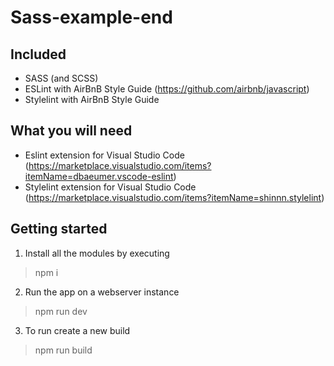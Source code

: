 # Sass-example-end

## Included
* SASS (and SCSS)
* ESLint with AirBnB Style Guide (https://github.com/airbnb/javascript)
* Stylelint with AirBnB Style Guide

## What you will need

* Eslint extension for Visual Studio Code (https://marketplace.visualstudio.com/items?itemName=dbaeumer.vscode-eslint)
* Stylelint extension for Visual Studio Code (https://marketplace.visualstudio.com/items?itemName=shinnn.stylelint)

## Getting started
1. Install all the modules by executing
>  npm i

2. Run the app on a webserver instance
> npm run dev

3. To run create a new build
> npm run build